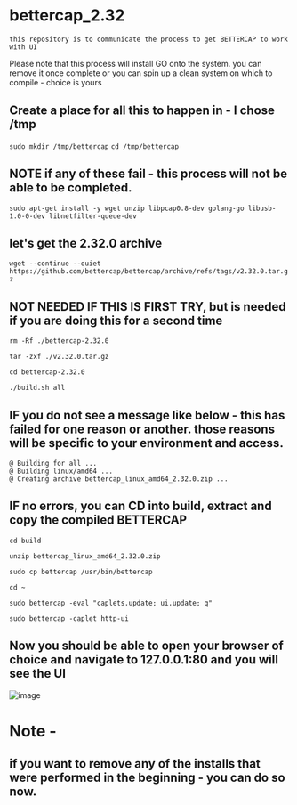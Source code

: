 # bettercap_2.32

`this repository is to communicate the process to get BETTERCAP to work with UI`

Please note that this process will install GO onto the system.  you can remove it once complete or you can spin up a clean system on which to compile - choice is yours

## Create a place for all this to happen in - I chose /tmp
`sudo mkdir /tmp/bettercap`
`cd /tmp/bettercap`

## NOTE if any of these fail - this process will not be able to be completed. 
`sudo apt-get install -y wget unzip libpcap0.8-dev golang-go libusb-1.0-0-dev libnetfilter-queue-dev`


## let's get the 2.32.0 archive
`wget --continue --quiet https://github.com/bettercap/bettercap/archive/refs/tags/v2.32.0.tar.gz`

## NOT NEEDED IF THIS IS FIRST TRY, but is needed if you are doing this for a second time 
`rm -Rf ./bettercap-2.32.0`

`tar -zxf ./v2.32.0.tar.gz`

`cd bettercap-2.32.0`

`./build.sh all`

## IF you do not see a message like below - this has failed for one reason or another. those reasons will be specific to your environment and access.
```
@ Building for all ...
@ Building linux/amd64 ...
@ Creating archive bettercap_linux_amd64_2.32.0.zip ...
```

## IF no errors, you can CD into build, extract and copy the  compiled BETTERCAP
`cd build`

`unzip bettercap_linux_amd64_2.32.0.zip`

`sudo cp bettercap /usr/bin/bettercap`

`cd ~`

`sudo bettercap -eval "caplets.update; ui.update; q"`

`sudo bettercap -caplet http-ui`

## Now you should be able to open your browser of choice and navigate to 127.0.0.1:80 and you will see the UI

![image](https://github.com/7069wrk/bettercap_2.32/assets/102612356/15df1f15-a988-4f49-8ee0-46f1269d5c20)



# Note - 
## if you want to remove any of the installs that were performed in the beginning - you can do so now.
